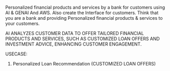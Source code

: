 Personalized financial products and services by a bank for customers using AI & GENAI And AWS. Also create the Interface for customers. Think that you are a bank and providing Personalized financial products & services to your customers.

AI ANALYZES CUSTOMER DATA TO OFFER TAILORED FINANCIAL PRODUCTS AND SERVICES, SUCH AS CUSTOMIZED LOAN OFFERS AND INVESTMENT ADVICE, ENHANCING CUSTOMER ENGAGEMENT.

USECASE:
1. Personalized Loan Recommendation (CUSTOMIZED LOAN OFFERS)

